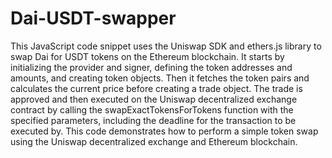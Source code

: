 # Dai-USDT-swapper
This JavaScript code snippet uses the Uniswap SDK and ethers.js library to swap Dai for USDT tokens on the Ethereum blockchain. It starts by initializing the provider and signer, defining the token addresses and amounts, and creating token objects. Then it fetches the token pairs and calculates the current price before creating a trade object. The trade is approved and then executed on the Uniswap decentralized exchange contract by calling the swapExactTokensForTokens function with the specified parameters, including the deadline for the transaction to be executed by. This code demonstrates how to perform a simple token swap using the Uniswap decentralized exchange and Ethereum blockchain.
